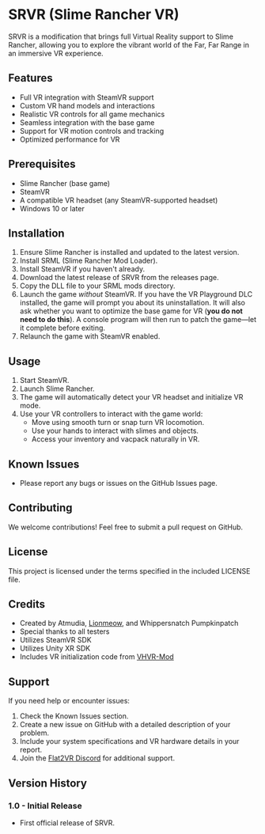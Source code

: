 # SRVR (Slime Rancher VR)

SRVR is a modification that brings full Virtual Reality support to Slime Rancher, allowing you to explore the vibrant world of the Far, Far Range in an immersive VR experience.

## Features

- Full VR integration with SteamVR support
- Custom VR hand models and interactions
- Realistic VR controls for all game mechanics
- Seamless integration with the base game
- Support for VR motion controls and tracking
- Optimized performance for VR

## Prerequisites

- Slime Rancher (base game)
- SteamVR
- A compatible VR headset (any SteamVR-supported headset)
- Windows 10 or later

## Installation

1. Ensure Slime Rancher is installed and updated to the latest version.
2. Install SRML (Slime Rancher Mod Loader).
3. Install SteamVR if you haven't already.
4. Download the latest release of SRVR from the releases page.
5. Copy the DLL file to your SRML mods directory.
6. Launch the game *without* SteamVR. If you have the VR Playground DLC installed, the game will prompt you about its uninstallation. It will also ask whether you want to optimize the base game for VR (**you do not need to do this**). A console program will then run to patch the game—let it complete before exiting.
7. Relaunch the game with SteamVR enabled.

## Usage

1. Start SteamVR.
2. Launch Slime Rancher.
3. The game will automatically detect your VR headset and initialize VR mode.
4. Use your VR controllers to interact with the game world:
   - Move using smooth turn or snap turn VR locomotion.
   - Use your hands to interact with slimes and objects.
   - Access your inventory and vacpack naturally in VR.

## Known Issues

- Please report any bugs or issues on the GitHub Issues page.

## Contributing

We welcome contributions! Feel free to submit a pull request on GitHub.

## License

This project is licensed under the terms specified in the included LICENSE file.

## Credits

- Created by Atmudia, [Lionmeow](https://github.com/Lionmeow), and Whippersnatch Pumpkinpatch
- Special thanks to all testers
- Utilizes SteamVR SDK
- Utilizes Unity XR SDK
- Includes VR initialization code from [VHVR-Mod](https://github.com/brandonmousseau/vhvr-mod)

## Support

If you need help or encounter issues:
1. Check the Known Issues section.
2. Create a new issue on GitHub with a detailed description of your problem.
3. Include your system specifications and VR hardware details in your report.
4. Join the [Flat2VR Discord](http://flat2vr.com/) for additional support.

## Version History

### 1.0 - Initial Release
- First official release of SRVR.